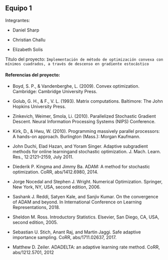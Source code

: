## Equipo 1

Integrantes:

* Daniel Sharp

* Christian Challu

* Elizabeth Solis

Título del proyecto: `Implementación de método de optimización convexa con mínimos cuadrados, a través de descenso en gradiente estocástico`

#### Referencias del proyecto:  

* Boyd, S. P., & Vandenberghe, L. (2009). Convex optimization. Cambridge: Cambridge University Press.  
  
* Golub, G. H., & F., V. L. (1993). Matrix computations. Baltimore: The John Hopkins University Press.  
  
* Zinkevich, Weimer, Smola, Li. (2010). Parallelized Stochastic Gradient Descent. Neural Information Processing Systems (NIPS) Conference.  

* Kirk, D., & Hwu, W. (2010). Programming massively parallel processors: A hands-on approach. Burlington (Mass.): Morgan Kaufmann.  
  
* John Duchi, Elad Hazan, and Yoram Singer. Adaptive subgradient methods for online learningand stochastic optimization. J. Mach. Learn. Res., 12:2121–2159, July 2011.  
  
* Diederik P. Kingma and Jimmy Ba.  ADAM: A method for stochastic optimization. CoRR, abs/1412.6980, 2014.  
  
* Jorge Nocedal and Stephen J. Wright. Numerical Optimization. Springer, New York, NY, USA, second edition, 2006.  
  
* Sashank J. Reddi, Satyen Kale, and Sanjiv Kumar. On the convergence of ADAM and beyond. In International Conference on Learning Representations, 2018.  
  
* Sheldon M. Ross. Introductory Statistics. Elsevier, San Diego, CA, USA, second edition, 2005.  
  
* Sebastian U. Stich, Anant Raj, and Martin Jaggi.  Safe adaptive importance sampling. CoRR, abs/1711.02637, 2017.  
  
* Matthew D. Zeiler. ADADELTA: an adaptive learning rate method. CoRR, abs/1212.5701, 2012

